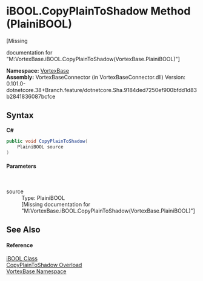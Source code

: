 # iBOOL.CopyPlainToShadow Method (PlainiBOOL)
 

\[Missing <summary> documentation for "M:VortexBase.iBOOL.CopyPlainToShadow(VortexBase.PlainiBOOL)"\]

**Namespace:**&nbsp;<a href="N_VortexBase.md">VortexBase</a><br />**Assembly:**&nbsp;VortexBaseConnector (in VortexBaseConnector.dll) Version: 0.101.0-dotnetcore.38+Branch.feature/dotnetcore.Sha.9184ded7250ef900bfdd1d83b2841836087bcfce

## Syntax

**C#**<br />
``` C#
public void CopyPlainToShadow(
	PlainiBOOL source
)
```


#### Parameters
&nbsp;<dl><dt>source</dt><dd>Type: PlainiBOOL<br />\[Missing <param name="source"/> documentation for "M:VortexBase.iBOOL.CopyPlainToShadow(VortexBase.PlainiBOOL)"\]</dd></dl>

## See Also


#### Reference
<a href="T_VortexBase_iBOOL.md">iBOOL Class</a><br /><a href="Overload_VortexBase_iBOOL_CopyPlainToShadow.md">CopyPlainToShadow Overload</a><br /><a href="N_VortexBase.md">VortexBase Namespace</a><br />